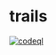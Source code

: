 # trails

[![codeql](https://github.com/acchiao/trails/actions/workflows/codeql.yml/badge.svg)](https://github.com/acchiao/trails/actions/workflows/codeql.yml)
